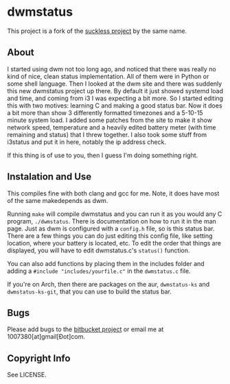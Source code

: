 # dwmstatus

This project is a fork of the [suckless project][2] by the same name.

## About

I started using dwm not too long ago, and noticed that there was really no kind
of nice, clean status implementation. All of them were in Python or some shell
language. Then I looked at the dwm site and there was suddenly this new
dwmstatus project up there. By default it just showed systemd load and time,
and coming from i3 I was expecting a bit more. So I started editing this with
two motives: learning C and making a good status bar. Now it does a bit more
than show 3 differently formatted timezones and a 5-10-15 minute system load. I
added some patches from the site to make it show network speed, temperature and
a heavily edited battery meter (with time remaining and status) that I threw
together. I also took some stuff from i3status and put it in here, notably the
ip address check.

If this thing is of use to you, then I guess I'm doing something right.

## Instalation and Use

This compiles fine with both clang and gcc for me. Note, it does have most of
the same makedepends as dwm.

Running `make` will compile dwmstatus and you can run it as you would any C
program, `./dwmstatus`. There is documentation on how to run it in the man page.
Just as dwm is configured with a `config.h` file, so is this status bar. There
are a few things you can do just editing this config file, like setting
location, where your battery is located, etc. To edit the order that things are
displayed, you will have to edit dwmstatus.c's `status()` function.

You can also add functions by placing them in the includes folder and adding a
`#include "includes/yourfile.c"` in the `dwmstatus.c` file.

If you're on Arch, then there are packages on the aur, `dwmstatus-ks` and
`dwmstatus-ks-git`, that you can use to build the status bar.

## Bugs

Please add bugs to the [bitbucket project][1] or email me at
1007380[at]gmail[Ðot]com.

## Copyright Info

See LICENSE.

[1]: https://bitbucket.org/KaiSforza/dwmstatus
[2]: http://dwm.suckless.org/dwmstatus
